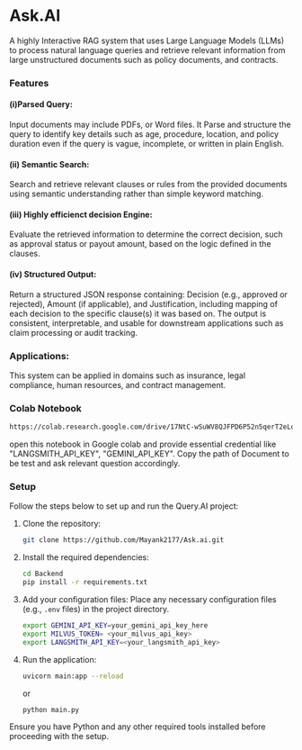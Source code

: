 # Ask.AI
A highly Interactive RAG system that uses Large Language Models (LLMs) to process natural language queries and retrieve relevant information from large unstructured documents such as policy documents, and contracts.

### Features

#### (i)Parsed Query:
Input documents may include PDFs, or Word files. It Parse and structure the query to identify key details such as age, procedure, location, and policy duration even if the query is vague, incomplete, or written in plain English.

#### (ii) Semantic Search:
Search and retrieve relevant clauses or rules from the provided documents using semantic understanding rather than simple keyword matching.

#### (iii) Highly efficienct decision Engine:
Evaluate the retrieved information to determine the correct decision, such as approval status or payout amount, based on the logic defined in the clauses.

#### (iv) Structured Output:
Return a structured JSON response containing: Decision (e.g., approved or rejected), Amount (if applicable), and Justification, including mapping of each decision to the specific clause(s) it was based on. The output is consistent, interpretable, and usable for downstream applications such as claim processing or audit tracking.


### Applications:
This system can be applied in domains such as insurance, legal compliance, human resources, and contract management.


### Colab Notebook
   ```bash
   https://colab.research.google.com/drive/17NtC-wSuWV8QJFPD6P52n5qerT2eLqyk
   ```
open this notebook in Google colab and provide essential credential like "LANGSMITH_API_KEY", "GEMINI_API_KEY".
Copy the path of Document to be test and ask relevant question accordingly.

### Setup

Follow the steps below to set up and run the Query.AI project:

1. Clone the repository:
   ```bash
   git clone https://github.com/Mayank2177/Ask.ai.git
   ```

2. Install the required dependencies:
   ```bash
   cd Backend
   pip install -r requirements.txt
   ```

3. Add your configuration files:
   Place any necessary configuration files (e.g., `.env` files) in the project directory.
      ```bash
   export GEMINI_API_KEY=your_gemini_api_key_here
   export MILVUS_TOKEN= <your_milvus_api_key>
   export LANGSMITH_API_KEY=<your_langsmith_api_key>

   ```

4. Run the application:
   ```bash
   uvicorn main:app --reload
   ```
   or
      ```bash
   python main.py
   ```

Ensure you have Python and any other required tools installed before proceeding with the setup.
